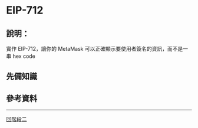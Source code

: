 # EIP-712

## 說明：
實作 EIP-712，讓你的 MetaMask 可以正確顯示要使用者簽名的資訊，而不是一串 hex code

## 先備知識

## 參考資料

---
[回階段二](./README.md)